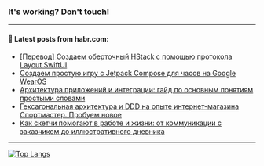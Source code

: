 ### It's working? Don't touch!

---
<!--
#### 🛠️ Technical stack:

![C++](https://img.shields.io/badge/C++-informational?logo=c%2B%2B&style=flat&logoColor=white&color=9C033A)
![Java](https://img.shields.io/badge/Java-informational?logo=java&style=flat&logoColor=white&color=007396)
![Kotlin](https://img.shields.io/badge/Kotlin-informational?logo=Kotlin&style=flat&logoColor=white&color=0095D5)
![JS](https://img.shields.io/badge/JS-informational?logo=javaScript&style=flat&logoColor=black&color=F7Df1E) <br>
![HTML5](https://img.shields.io/badge/HTML5-informational?logo=html5&style=flat&logoColor=white&color=E34F26)
![CSS3](https://img.shields.io/badge/CSS3-informational?logo=css3&style=flat&logoColor=white&color=157286)
![Sass](https://img.shields.io/badge/Saas-informational?logo=sass&style=flat&logoColor=white&color=hotpink)
![PHP](https://img.shields.io/badge/PHP-informational?logo=php&style=flat&logoColor=white&color=777BB4) <br>
![WebPAck](https://img.shields.io/badge/WebPack-informational?logo=webPack&style=flat&logoColor=white&color=FF6F00)
![Bootstrap](https://img.shields.io/badge/Bootstrap-informational?logo=Bootstrap&style=flat&logoColor=white&color=7952B3)
![MySQL](https://img.shields.io/badge/MySQL-informational?logo=MySQL&style=flat&logoColor=white&color=00f) <br>
![NodeJS](https://img.shields.io/badge/NodeJS-informational?logo=node.js&style=flat&logoColor=white&color=43853D)
![Spring](https://img.shields.io/badge/Spring-informational?logo=Spring&style=flat&logoColor=white&color=0A9EDC)
![Angular](https://img.shields.io/badge/Vue-informational?logo=vue.js&style=flat&logoColor=white&color=red)
![Git](https://img.shields.io/badge/Git-informational?logo=git&style=flat&logoColor=white&color=darkorange)

___
-->

#### 💬 Latest posts from habr.com:

<!-- BLOG-POST-LIST:START -->
- [[Перевод] Создаем оберточный HStack с помощью протокола Layout SwiftUI](https://habr.com/ru/post/705722/?utm_source=habrahabr&utm_medium=rss&utm_campaign=705722)
- [Создаем простую игру с Jetpack Compose для часов на Google WearOS](https://habr.com/ru/post/705686/?utm_source=habrahabr&utm_medium=rss&utm_campaign=705686)
- [Архитектура приложений и интеграции: гайд по основным понятиям простыми словами](https://habr.com/ru/post/705598/?utm_source=habrahabr&utm_medium=rss&utm_campaign=705598)
- [Гексагональная архитектура и DDD на опыте интернет-магазина Спортмастер. Пробуем новое](https://habr.com/ru/post/705192/?utm_source=habrahabr&utm_medium=rss&utm_campaign=705192)
- [Как скетчи помогают в работе и жизни: от коммуникации с заказчиком до иллюстративного дневника](https://habr.com/ru/post/705718/?utm_source=habrahabr&utm_medium=rss&utm_campaign=705718)
<!-- BLOG-POST-LIST:END -->

---

[![Top Langs](https://github-readme-stats.vercel.app/api/top-langs/?username=zloylis&layout=compact&hide_border=true&theme=dracula)](https://github.com/zloylis)
